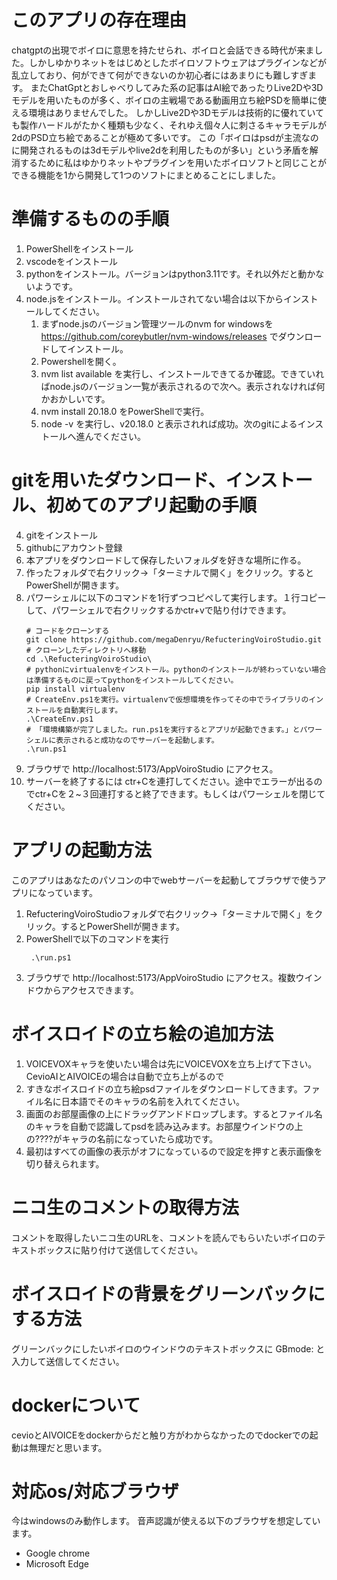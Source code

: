 # このアプリの存在理由
chatgptの出現でボイロに意思を持たせられ、ボイロと会話できる時代が来ました。しかしゆかりネットをはじめとしたボイロソフトウェアはプラグインなどが乱立しており、何ができて何ができないのか初心者にはあまりにも難しすぎます。
またChatGptとおしゃべりしてみた系の記事はAI絵であったりLive2Dや3Dモデルを用いたものが多く、ボイロの主戦場である動画用立ち絵PSDを簡単に使える環境はありませんでした。
しかしLive2Dや3Dモデルは技術的に優れていても製作ハードルがたかく種類も少なく、それゆえ個々人に刺さるキャラモデルが2dのPSD立ち絵であることが極めて多いです。
この「ボイロはpsdが主流なのに開発されるものは3dモデルやlive2dを利用したものが多い」という矛盾を解消するために私はゆかりネットやプラグインを用いたボイロソフトと同じことができる機能を1から開発して1つのソフトにまとめることにしました。
# 準備するものの手順
1. PowerShellをインストール
2. vscodeをインストール
3. pythonをインストール。バージョンはpython3.11です。それ以外だと動かないようです。
4. node.jsをインストール。インストールされてない場合は以下からインストールしてください。
   1. まずnode.jsのバージョン管理ツールのnvm for windowsを https://github.com/coreybutler/nvm-windows/releases でダウンロードしてインストール。
   2. Powershellを開く。
   3. nvm list available を実行し、インストールできてるか確認。できていればnode.jsのバージョン一覧が表示されるので次へ。表示されなければ何かおかしいです。
   4. nvm install 20.18.0 をPowerShellで実行。
   5. node -v を実行し、v20.18.0 と表示されれば成功。次のgitによるインストールへ進んでください。

   
# gitを用いたダウンロード、インストール、初めてのアプリ起動の手順
4. gitをインストール
5. githubにアカウント登録
6. 本アプリをダウンロードして保存したいフォルダを好きな場所に作る。
7. 作ったフォルダで右クリック→「ターミナルで開く」をクリック。するとPowerShellが開きます。
8. パワーシェルに以下のコマンドを1行ずつコピペして実行します。１行コピーして、パワーシェルで右クリックするかctr+vで貼り付けできます。
   ```
   # コードをクローンする
   git clone https://github.com/megaDenryu/RefucteringVoiroStudio.git
   # クローンしたディレクトリへ移動
   cd .\RefucteringVoiroStudio\
   # pythonにvirtualenvをインストール。pythonのインストールが終わっていない場合は準備するものに戻ってpythonをインストールしてください。
   pip install virtualenv
   # CreateEnv.ps1を実行。virtualenvで仮想環境を作ってその中でライブラリのインストールを自動実行します。
   .\CreateEnv.ps1
   # 「環境構築が完了しました。run.ps1を実行するとアプリが起動できます。」とパワーシェルに表示されると成功なのでサーバーを起動します。
   .\run.ps1
   ```
9. ブラウザで http://localhost:5173/AppVoiroStudio にアクセス。
10. サーバーを終了するには ctr+Cを連打してください。途中でエラーが出るのでctr+Cを２~３回連打すると終了できます。もしくはパワーシェルを閉じてください。

# アプリの起動方法
このアプリはあなたのパソコンの中でwebサーバーを起動してブラウザで使うアプリになっています。
1. RefucteringVoiroStudioフォルダで右クリック→「ターミナルで開く」をクリック。するとPowerShellが開きます。
2. PowerShellで以下のコマンドを実行
   ```
    .\run.ps1
   ```
3. ブラウザで http://localhost:5173/AppVoiroStudio にアクセス。複数ウインドウからアクセスできます。

# ボイスロイドの立ち絵の追加方法
1. VOICEVOXキャラを使いたい場合は先にVOICEVOXを立ち上げて下さい。CevioAIとAIVOICEの場合は自動で立ち上がるので
2. すきなボイスロイドの立ち絵psdファイルをダウンロードしてきます。ファイル名に日本語でそのキャラの名前を入れてください。
3. 画面のお部屋画像の上にドラッグアンドドロップします。するとファイル名のキャラを自動で認識してpsdを読み込みます。お部屋ウインドウの上の????がキャラの名前になっていたら成功です。
4. 最初はすべての画像の表示がオフになっているので設定を押すと表示画像を切り替えられます。

# ニコ生のコメントの取得方法
コメントを取得したいニコ生のURLを、コメントを読んでもらいたいボイロのテキストボックスに貼り付けて送信してください。

# ボイスロイドの背景をグリーンバックにする方法
グリーンバックにしたいボイロのウインドウのテキストボックスに
GBmode:
と入力して送信してください。


# dockerについて
cevioとAIVOICEをdockerからだと触り方がわからなかったのでdockerでの起動は無理だと思います。


# 対応os/対応ブラウザ
今はwindowsのみ動作します。
音声認識が使える以下のブラウザを想定しています。
- Google chrome
- Microsoft Edge
